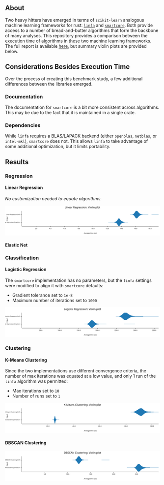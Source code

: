 ## About
Two heavy hitters have emerged in terms of `scikit-learn` analogous machine learning frameworks for rust: [`linfa`](https://rust-ml.github.io/linfa/) and [`smartcore`](https://smartcorelib.org/). Both provide access to a number of bread-and-butter algorithms that form the backbone of many analyses. This repository provides a comparison between the execution time of algorithms in these two machine learning frameworks. The full report is available [here](criterion/report/index.html), but summary violin plots are provided below.

## Considerations Besides Execution Time
Over the process of creating this benchmark study, a few additional differences between the libraries emerged.

### Documentation
The documentation for `smartcore` is a bit more consistent across algorithms. This may be due to the fact that it is maintained in a single crate.

### Dependencies
While `linfa` requires a BLAS/LAPACK backend (either `openblas`, `netblas`, or `intel-mkl`), `smartcore` does not. This allows `linfa` to take advantage of some additional optimization, but it limits portability.

## Results
### Regression
#### Linear Regression
_No customization needed to equate algorithms._

![](criterion/Linear%20Regression/report/violin.svg)

#### Elastic Net

### Classification
#### Logistic Regression

The `smartcore` implementation has no parameters, but the `linfa` settings were modified to align it with `smartcore` defaults:

- Gradient tolerance set to `1e-8`
- Maximum number of iterations set to `1000`

![](criterion/Logistic%20Regression/report/violin.svg)

### Clustering
#### K-Means Clustering

Since the two implementations use different convergence criteria, the number of max iterations was equated at a low value, and only 1 run of the `linfa` algorithm was permitted:

- Max iterations set to `10`
- Number of runs set to `1`

![](criterion/K-Means%20Clustering/report/violin.svg)

#### DBSCAN Clustering

![](criterion/DBSCAN%20Clustering/report/violin.svg)
